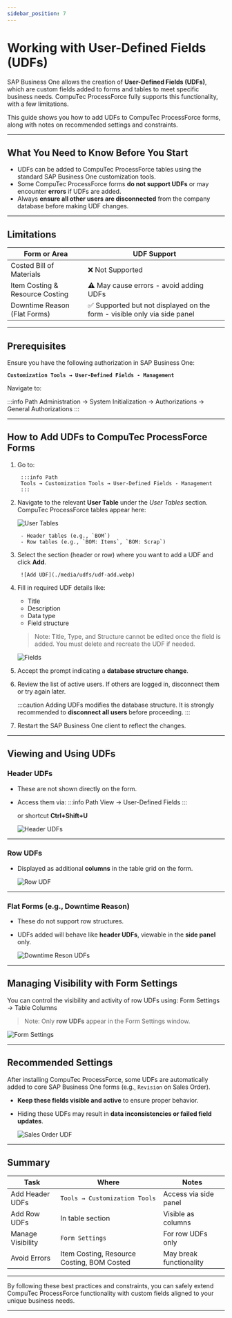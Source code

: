 ```yaml
---
sidebar_position: 7
---
```


# Working with User-Defined Fields (UDFs)

SAP Business One allows the creation of **User-Defined Fields (UDFs)**, which are custom fields added to forms and tables to meet specific business needs. CompuTec ProcessForce fully supports this functionality, with a few limitations.

This guide shows you how to add UDFs to CompuTec ProcessForce forms, along with notes on recommended settings and constraints.

---

## What You Need to Know Before You Start

- UDFs can be added to CompuTec ProcessForce tables using the standard SAP Business One customization tools.
- Some CompuTec ProcessForce forms **do not support UDFs** or may encounter **errors** if UDFs are added.
- Always **ensure all other users are disconnected** from the company database before making UDF changes.

---

## Limitations

| Form or Area | UDF Support |
|--------------|-------------|
| Costed Bill of Materials | ❌ Not Supported |
| Item Costing & Resource Costing | ⚠️ May cause errors - avoid adding UDFs |
| Downtime Reason (Flat Forms) | ✅ Supported but not displayed on the form - visible only via side panel |

---

## Prerequisites

Ensure you have the following authorization in SAP Business One:

**`Customization Tools → User-Defined Fields - Management`**

Navigate to:

:::info Path
Administration → System Initialization → Authorizations → General Authorizations
:::

---

## How to Add UDFs to CompuTec ProcessForce Forms

1. Go to:

        :::info Path
        Tools → Customization Tools → User-Defined Fields - Management
        :::

2. Navigate to the relevant **User Table** under the *User Tables* section. CompuTec ProcessForce tables appear here:

    ![User Tables](./media/udfs/udf-tables.webp)

        - Header tables (e.g., `BOM`)
        - Row tables (e.g., `BOM: Items`, `BOM: Scrap`)

3. Select the section (header or row) where you want to add a UDF and click **Add**.

        ![Add UDF](./media/udfs/udf-add.webp)

4. Fill in required UDF details like:

    - Title
    - Description
    - Data type
    - Field structure

    >Note: Title, Type, and Structure cannot be edited once the field is added. You must delete and recreate the UDF if needed.

    ![Fields](./media/udfs/field-data-add.webp)

5. Accept the prompt indicating a **database structure change**.

6. Review the list of active users. If others are logged in, disconnect them or try again later.

    :::caution
    Adding UDFs modifies the database structure. It is strongly recommended to **disconnect all users** before proceeding.
    :::

7. Restart the SAP Business One client to reflect the changes.

---

## Viewing and Using UDFs

### Header UDFs

- These are not shown directly on the form.
- Access them via:
    :::info Path
    View → User-Defined Fields
    :::

    or shortcut **Ctrl+Shift+U**

    ![Header UDFs](./media/udfs/udfs-header.webp)

---

### Row UDFs

- Displayed as additional **columns** in the table grid on the form.

    ![Row UDF](./media/udfs/udf-row-test.webp)

---

### Flat Forms (e.g., Downtime Reason)

- These do not support row structures.
- UDFs added will behave like **header UDFs**, viewable in the **side panel** only.

    ![Downtime Reson UDFs](./media/udfs/udfs-downtime-reason.webp)

---

## Managing Visibility with Form Settings

You can control the visibility and activity of row UDFs using: Form Settings → Table Columns

> Note: Only **row UDFs** appear in the Form Settings window.

  ![Form Settings](./media/udfs/udfs-form-settings.webp)

---

## Recommended Settings

After installing CompuTec ProcessForce, some UDFs are automatically added to core SAP Business One forms (e.g., `Revision` on Sales Order).

- **Keep these fields visible and active** to ensure proper behavior.
- Hiding these UDFs may result in **data inconsistencies or failed field updates**.

  ![Sales Order UDF](./media/udfs/udfs-sales-order.webp)

---

## Summary

| Task | Where | Notes |
|------|-------|-------|
| Add Header UDFs | `Tools → Customization Tools` | Access via side panel |
| Add Row UDFs | In table section | Visible as columns |
| Manage Visibility | `Form Settings` | For row UDFs only |
| Avoid Errors | Item Costing, Resource Costing, BOM Costed | May break functionality |

---

By following these best practices and constraints, you can safely extend CompuTec ProcessForce functionality with custom fields aligned to your unique business needs.

---
